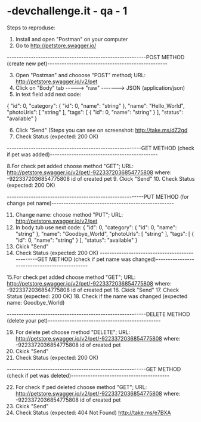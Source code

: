 # -devchallenge.it - qa - 1

Steps to reproduse:
1. Install and open "Postman" on your computer
2. Go to http://petstore.swagger.io/

----------------------------------------------------------POST METHOD (create new pet)--------------------------------------------------

3. Open "Postman" and chooose "POST" method; URL: http://petstore.swagger.io/v2/pet
4. Click on "Body" tab -----> "raw" -------> JSON (application/json)
5. in text field add next code: 


{
  "id": 0,
  "category": {
    "id": 0,
    "name": "string"
  },
  "name": "Hello_World",
  "photoUrls": [
    "string"
  ],
  "tags": [
    {
      "id": 0,
      "name": "string"
    }
  ],
  "status": "available"
}


6. Click "Send" (Steps you can see on screenshot: http://take.ms/dZ2gd
7. Check Status (expected: 200 OK)

--------------------------------------------------------GET METHOD (check if pet was added)---------------------------------------------


8.For check pet added choose method "GET"; URL: http://petstore.swagger.io/v2/pet/-9223372036854775808
where:  -9223372036854775808 id of created pet
9. Ckick "Send" 
10. Check Status (expected: 200 OK)


---------------------------------------------------------PUT METHOD (for change pet name)---------------------------------------------------

11. Change name: choose method "PUT"; URL: http://petstore.swagger.io/v2/pet
12. In body tub use next code:
{
  "id": 0,
  "category": {
    "id": 0,
    "name": "string"
  },
  "name": "Goodbye_World",
  "photoUrls": [
    "string"
  ],
  "tags": [
    {
      "id": 0,
      "name": "string"
    }
  ],
  "status": "available"
}
13. Ckick "Send" 
14. Check Status (expected: 200 OK)
------------------------------------------------GET METHOD (check if pet name was changed)----------------------------------------------


15.For check pet added choose method "GET"; URL: http://petstore.swagger.io/v2/pet/-9223372036854775808
where:  -9223372036854775808 id of created pet
16. Ckick "Send" 
17. Check Status (expected: 200 OK)
18. Check if the name was changed (expected name: Goodbye_World)

----------------------------------------------------------DELETE METHOD (delete your pet)-----------------------------------------------

19. For delete pet choose method "DELETE"; URL: http://petstore.swagger.io/v2/pet/-9223372036854775808
where:  -9223372036854775808 id of created pet
20. Ckick "Send" 
21. Check Status (expected: 200 OK)

----------------------------------------------------------GET METHOD (check if pet was deleted)-----------------------------------------

22. For check if ped deleted choose method "GET"; URL: http://petstore.swagger.io/v2/pet/-9223372036854775808
where:  -9223372036854775808 id of created pet
23. Ckick "Send" 
24. Check Status (expected: 404 Not Found) http://take.ms/e7BXA
